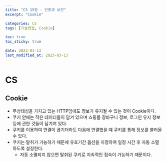 ```yaml
---
title: "CS 15장 - 인증과 보안"
excerpt: "Cookie"

categories: CS
tags: [기술면접, Cookie]

toc: true
toc_sticky: true

date: 2023-03-13
last_modified_at: 2023-03-13
---
```


# CS

## Cookie

- 무상태성을 가지고 있는 HTTP임에도 정보가 유지될 수 있는 것이 Cookie이다.
- 쿠키 안에는 작은 데이터들이 담겨 있으며 쇼핑몰 장바구니 정보, 로그인 유지 정보 등에 관한 것들이 담겨져 있다.
- 쿠키를 이용하여 연결이 끊기더라도 다음에 연결했을 떄 쿠키를 통해 정보를 불러올 수 있다.
- 쿠키는 탈취가 가능하기 때문에 유효기간 옵션을 지정하여 일정 시간 후 자동 소멸하도록 설정한다.
  - 자동 소멸되지 않으면 탈취된 쿠키로 지속적인 접속이 가능하기 때문이다.
